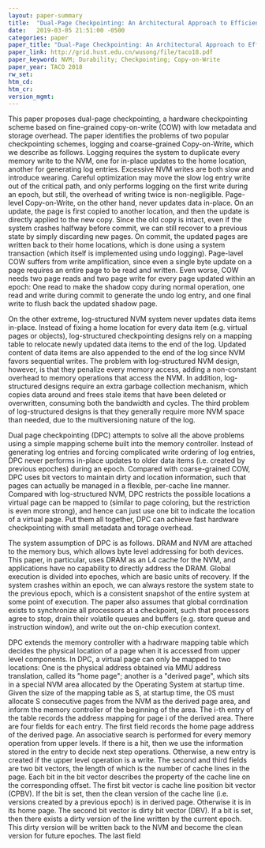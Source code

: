 ```yaml
---
layout: paper-summary
title:  "Dual-Page Checkpointing: An Architectural Approach to Efficient Data Persistence for In-Memory Applications"
date:   2019-03-05 21:51:00 -0500
categories: paper
paper_title: "Dual-Page Checkpointing: An Architectural Approach to Efficient Data Persistence for In-Memory Applications"
paper_link: http://grid.hust.edu.cn/wusong/file/taco18.pdf
paper_keyword: NVM; Durability; Checkpointing; Copy-on-Write
paper_year: TACO 2018
rw_set: 
htm_cd: 
htm_cr: 
version_mgmt: 
---
```


This paper proposes dual-page checkpointing, a hardware checkpointing scheme based on fine-grained copy-on-write (COW)
with low metadata and storage overhead. The paper identifies the problems of two popular checkpointing schemes, logging
and coarse-grained Copy-on-Write, which we describe as follows. Logging requires the system to duplicate every memory
write to the NVM, one for in-place updates to the home location, another for generating log entries. Excessive NVM writes
are both slow and introduce wearing. Careful optimization may move the slow log entry write out of the critical path,
and only performs logging on the first write during an epoch, but still, the overhead of writing twice is non-negligible.
Page-level Copy-on-Write, on the other hand, never updates data in-place. On an update, the page is first copied to
another location, and then the update is directly applied to the new copy. Since the old copy is intact, even if the 
system crashes halfway before commit, we can still recover to a previous state by simply discarding new pages. On commit,
the updated pages are written back to their home locations, which is done using a system transaction (which itself is 
implemented using undo logging). Page-lavel COW suffers from write amplification, since even a single byte update on
a page requires an entire page to be read and written. Even worse, COW needs two page reads and two page write for every
page updated within an epoch: One read to make the shadow copy during normal operation, one read and write during 
commit to generate the undo log entry, and one final write to flush back the updated shadow page. 

On the other extreme, log-structured NVM system never updates data items in-place. Instead of fixing a home location
for every data item (e.g. virtual pages or objects), log-structured checkpointing designs rely on a mapping table
to relocate newly updated data items to the end of the log. Updated content of data items are also appended to the 
end of the log since NVM favors sequential writes. The problem with log-structured NVM design, however, is that they
penalize every memory access, adding a non-constant overhead to memory operations that access the NVM. In addition,
log-structured designs require an extra garbage collection mechanism, which copies data around and frees stale items
that have been deleted or overwritten, consuming both the bandwidth and cycles. The third problem of log-structured
designs is that they generally require more NVM space than needed, due to the multiversioning nature of the log.

Dual page checkpointing (DPC) attempts to solve all the above problems using a simple mapping scheme built into the memory
controller. Instead of generating log entries and forcing complicated write ordering of log entries, DPC never performs 
in-place updates to older data items (i.e. created by previous epoches) during an epoch. Compared with coarse-grained 
COW, DPC uses bit vectors to maintain dirty and location information, such that pages can actually be managed in a flexible,
per-cache line manner. Compared with log-structured NVM, DPC restricts the possible locations a virtual page can be mapped 
to (similar to page coloring, but the restriction is even more strong), and hence can just use one bit to indicate the 
location of a virtual page. Put them all together, DPC can achieve fast hardware checkpointing with small metadata and 
torage overhead.

The system assumption of DPC is as follows. DRAM and NVM are attached to the memory bus, which allows byte level addressing
for both devices. This paper, in particular, uses DRAM as an L4 cache for the NVM, and applications have no capability to
directly address the DRAM. Global execution is divided into epoches, which are basic units of recovery. If the system
crashes within an epoch, we can always restore the system state to the previous epoch, which is a consistent snapshot 
of the entire system at some point of execution. The paper also assumes that global corrdination exists to synchronize all
processors at a checkpoint, such that processors agree to stop, drain their volatile queues and buffers (e.g. store queue
and instruction window), and write out the on-chip execution context. 

DPC extends the memory controller with a hadrware mapping table which decides the physical location of a page when it is 
accessed from upper level components. In DPC, a virtual page can only be mapped to two locations: One is the physical 
address obtained via MMU address translation, called its "home page"; another is a "derived page", which sits in a special
NVM area allocated by the Operating System at startup time. Given the size of the mapping table as S, at startup time,
the OS must allocate S consecutive pages from the NVM as the derived page area, and inform the memory controller of the 
beginning of the area. The i-th entry of the table records the address mapping for page i of the derived area. There are 
four fields for each entry. The first field records the home page address of the derived page. An associative search is 
performed for every memory operation from upper levels. If there is a hit, then we use the information stored in the 
entry to decide next step operations. Otherwise, a new entry is created if the upper level operation is a write.
The second and third fields are two bit vectors, the length of which is the number of cache lines in the page. Each bit
in the bit vector describes the property of the cache line on the corresponding offset. The first bit vector is cache line 
position bit vector (CPBV). If the bit is set, then the clean version of the cache line (i.e. versions created by a 
previous epoch) is in derived page. Otherwise it is in its home page. The second bit vector is dirty bit vector (DBV).
If a bit is set, then there exists a dirty version of the line written by the current epoch. This dirty version will 
be written back to the NVM and become the clean version for future epoches. The last field 